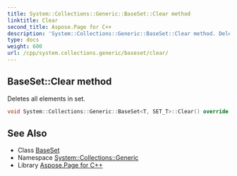 ```yaml
---
title: System::Collections::Generic::BaseSet::Clear method
linktitle: Clear
second_title: Aspose.Page for C++
description: 'System::Collections::Generic::BaseSet::Clear method. Deletes all elements in set in C++.'
type: docs
weight: 600
url: /cpp/system.collections.generic/baseset/clear/
---
```

## BaseSet::Clear method


Deletes all elements in set.

```cpp
void System::Collections::Generic::BaseSet<T, SET_T>::Clear() override
```

## See Also

* Class [BaseSet](../)
* Namespace [System::Collections::Generic](../../)
* Library [Aspose.Page for C++](../../../)
